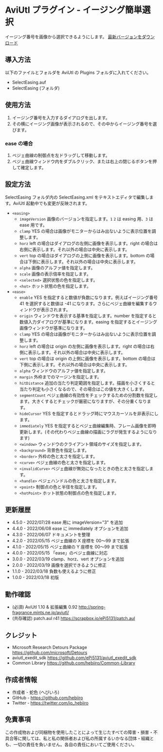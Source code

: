 ﻿# AviUtl プラグイン - イージング簡単選択

イージング番号を画像から選択できるようにします。
[最新バージョンをダウンロード](../../releases/latest/)

## 導入方法

以下のファイルとフォルダを AviUtl の Plugins フォルダに入れてください。
* SelectEasing.auf
* SelectEasing (フォルダ)

## 使用方法

1. イージング番号を入力するダイアログを出します。
2. その横にイージング画像が表示されるので、その中からイージング番号を選びます。

### ease の場合

1. ベジェ曲線の制御点を左ドラッグして移動します。
2. ベジェ曲線ウィンドウ内をダブルクリック、または右上の閉じるボタンを押して確定します。

## 設定方法

SelectEasing フォルダ内の SelectEasing.xml をテキストエディタで編集します。AviUtl 起動中でも変更が反映されます。

* ```<easing>```
	* ```imageVersion``` 画像のバージョンを指定します。```1``` ```2``` は easing 用、```3``` は ease 用です。
	* ```clamp``` YES の場合は画像がモニターからはみ出ないように表示位置を調整します。
	* ```horz``` left の場合はダイアログの左側に画像を表示します。right の場合は右側に表示します。それ以外の場合は中央に表示します。
	* ```vert``` top の場合はダイアログの上側に画像を表示します。bottom の場合は下側に表示します。それ以外の場合は中央に表示します。
	* ```alpha``` 画像のアルファ値を指定します。
	* ```scale``` 画像の表示倍率を指定します。
	* ```<selected>``` 選択状態の色を指定します。
	* ```<hot>``` ホット状態の色を指定します。
* ```<ease>```
	* ```enable``` YES を指定すると数値が負数になります。例えばイージング番号 41 を選択すると数値は -41 になります。さらにベジェ曲線を編集するウィンドウが表示されます。
	* ```origin``` ウィンドウを表示する基準を指定します。number を指定すると数値入力ダイアログが基準になります。easing を指定するとイージング画像ウィンドウが基準になります。
	* ```clamp``` YES の場合は画像がモニターからはみ出ないように表示位置を調整します。
	* ```horz``` left の場合は origin の左側に画像を表示します。right の場合は右側に表示します。それ以外の場合は中央に表示します。
	* ```vert``` top の場合は origin の上側に画像を表示します。bottom の場合は下側に表示します。それ以外の場合は中央に表示します。
	* ```alpha``` ウィンドウのアルファ値を指定します。
	* ```margin``` 外枠までのマージンを指定します。
	* ```hitDistance``` 追加の当たり判定範囲を指定します。描画を小さくすると当たり判定も小さくなるので、その場合はこの値を大きくします。
	* ```segmentCount``` ベジェ曲線の有効性をチェックするための分割数を指定します。大きくするとチェックが厳密になりますが、その分重くなります。
	* ```hideCursor``` YES を指定するとドラッグ時にマウスカーソルを非表示にします。
	* ```immediately``` YES を指定するとベジェ曲線編集時、フレーム画像を即時更新します。(その代わりベジェ曲線の描画にラグが発生するようになります)
	* ```<window>``` ウィンドウのクライアント領域のサイズを指定します。
	* ```<background>``` 背景色を指定します。
	* ```<border>``` 外枠の色と太さを指定します。
	* ```<curve>``` ベジェ曲線の色と太さを指定します。
	* ```<invalidCurve>``` ベジェ曲線が無効になったときの色と太さを指定します。
	* ```<handle>``` ベジェハンドルの色と太さを指定します。
	* ```<point>``` 制御点の色と半径を指定します。
	* ```<hotPoint>``` ホット状態の制御点の色を指定します。

## 更新履歴

* 4.5.0 - 2022/07/28 ease 用に imageVersion="3" を追加
* 4.4.0 - 2022/06/08 ease に immediately オプションを追加
* 4.3.0 - 2022/06/07 ドキュメントを整理
* 4.2.0 - 2022/05/15 ベジェ曲線の X 座標を 00～99 まで拡張
* 4.1.0 - 2022/05/15 ベジェ曲線の Y 座標を 00～99 まで拡張
* 4.0.0 - 2022/05/15 「ease」のベジェ曲線に対応
* 3.0.0 - 2022/03/19 clamp、horz、vert オプションを追加
* 2.0.0 - 2022/03/19 画像を選択できるように修正
* 1.1.0 - 2022/03/18 負数も使えるように修正
* 1.0.0 - 2022/03/18 初版

## 動作確認

* (必須) AviUtl 1.10 & 拡張編集 0.92 http://spring-fragrance.mints.ne.jp/aviutl/
* (共存確認) patch.aul r41 https://scrapbox.io/ePi5131/patch.aul

## クレジット

* Microsoft Research Detours Package https://github.com/microsoft/Detours
* aviutl_exedit_sdk https://github.com/ePi5131/aviutl_exedit_sdk
* Common Library https://github.com/hebiiro/Common-Library

## 作成者情報
 
* 作成者 - 蛇色 (へびいろ)
* GitHub - https://github.com/hebiiro
* Twitter - https://twitter.com/io_hebiiro

## 免責事項

この作成物および同梱物を使用したことによって生じたすべての障害・損害・不具合等に関しては、私と私の関係者および私の所属するいかなる団体・組織とも、一切の責任を負いません。各自の責任においてご使用ください。

